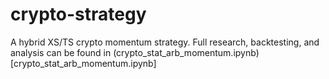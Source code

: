 # crypto-strategy
A hybrid XS/TS crypto momentum strategy.
Full research, backtesting, and analysis can be found in (crypto_stat_arb_momentum.ipynb)[crypto_stat_arb_momentum.ipynb] 
